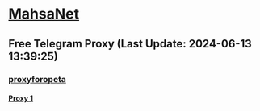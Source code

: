 
# [MahsaNet](https://t.me/mahsa_net)
## Free Telegram Proxy (Last Update: 2024-06-13 13:39:25)
### [proxyforopeta](https://t.me/proxyforopeta)
#### [Proxy 1](tg://proxy?server=94.177.51.69&port=443&secret=7HQighJPBNMYVRNB6tdkVw)

    
